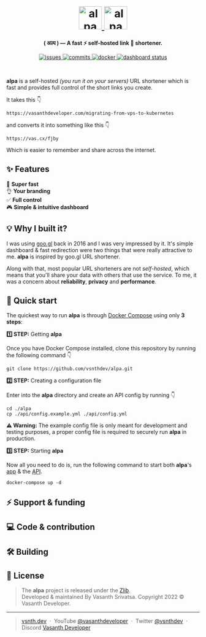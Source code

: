 <br>
<h1 align="center">
    <a href="https://alpa.vercel.app#gh-light-mode-only" target="_blank" rel="noopener">
        <img src="https://raw.githubusercontent.com/vsnthdev/alpa/dev/docs/media/logo_light.svg" alt="alpa" height="60">
    </a>
    <a href="https://alpa.vercel.app#gh-dark-mode-only" target="_blank" rel="noopener">
        <img src="https://raw.githubusercontent.com/vsnthdev/alpa/dev/docs/media/logo_dark.svg" alt="alpa" height="60">
    </a>
</h1>

<p align="center"><strong>( अल्प ) — A fast ⚡ self-hosted link 🔗 shortener.</strong></p>

<p align="center">
    <a href="https://github.com/vsnthdev/alpa/issues">
        <img src="https://img.shields.io/github/issues/vsnthdev/alpa.svg?style=flat-square" alt="issues">
    </a>
    <a href="https://github.com/vsnthdev/alpa/commits/main">
        <img src="https://img.shields.io/github/last-commit/vsnthdev/alpa.svg?style=flat-square"
            alt="commits">
    </a>
    <a href="https://hub.docker.com/r/vsnthdev/alpa-api" target="_blank" rel="noopener">
        <img src="https://img.shields.io/docker/pulls/vsnthdev/alpa-api?color=1E90FF&style=flat-square" alt="docker">
    </a>
    <a href="https://alpa.vercel.app" target="_blank" rel="noopener">
        <img src="https://img.shields.io/website?label=dashboard&logo=vercel&style=flat-square&url=https%3A%2F%2Falpa.vercel.app" alt="dashboard status">
    </a>
</p>
<br>

<!-- block:header -->

**alpa** is a self-hosted _(you run it on your servers)_ URL shortener which is fast and provides full control of the short links you create.

It takes this 👇

```plaintext
https://vasanthdeveloper.com/migrating-from-vps-to-kubernetes
```

and converts it into something like this 👇

```plaintext
https://vas.cx/fjby
```

Which is easier to remember and share across the internet.

## ✨ Features

🚀 **Super fast**  
👌 **Your branding**  
✅ **Full control**  
🎮 **Simple & intuitive dashboard**  

## 💡 Why I built it?

I was using <a href="https://en.wikipedia.org/wiki/Google_URL_Shortener" target="_blank" rel="noopener">goo.gl</a> back in 2016 and I was very impressed by it. It's simple dashboard & fast redirection were two things that were really attractive to me. **alpa** is inspired by goo.gl URL shortener.

Along with that, most popular URL shorteners are not _self-hosted_, which means that you'll share your data with others that use the service. To me, it was a concern about **reliability**, **privacy** and **performance**.

## 🚀 Quick start

The quickest way to run **alpa** is through <a href="https://docs.docker.com/compose" target="_blank" rel="noopener">Docker Compose</a> using only **3 steps**:

**1️⃣ STEP:** Getting **alpa**

Once you have Docker Compose installed, clone this repository by running the following command 👇

```
git clone https://github.com/vsnthdev/alpa.git
```

**2️⃣ STEP:** Creating a configuration file

Enter into the **alpa** directory and create an API config by running 👇

```
cd ./alpa
cp ./api/config.example.yml ./api/config.yml
```

**⚠️ Warning:** The example config file is only meant for development and testing purposes, a proper config file is required to securely run **alpa** in production.

**3️⃣ STEP:** Starting **alpa**

Now all you need to do is, run the following command to start both **alpa**'s [app](https://github.com/vsnthdev/alpa/tree/main/app) & the [API](https://github.com/vsnthdev/alpa/tree/main/api).

```
docker-compose up -d
```

## ⚡ Support & funding

## 💻 Code & contribution

## 🛠️ Building

<!-- block:footer -->

## 📰 License
> The **alpa** project is released under the [Zlib](https://github.com/vsnthdev/alpa/blob/main/LICENSE.md). <br> Developed &amp; maintained By Vasanth Srivatsa. Copyright 2022 © Vasanth Developer.
<hr>

> <a href="https://vsnth.dev" target="_blank" rel="noopener">vsnth.dev</a> &nbsp;&middot;&nbsp;
> YouTube <a href="https://vas.cx/videos" target="_blank" rel="noopener">@vasanthdeveloper</a> &nbsp;&middot;&nbsp;
> Twitter <a href="https://vas.cx/twitter" target="_blank" rel="noopener">@vsnthdev</a> &nbsp;&middot;&nbsp;
> Discord <a href="https://vas.cx/discord" target="_blank" rel="noopener">Vasanth Developer</a>
